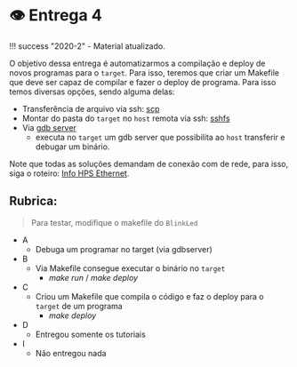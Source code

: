 #  👁 Entrega 4

!!! success "2020-2"
    - Material atualizado.

O objetivo dessa entrega é automatizarmos a compilação e deploy de novos programas para o `target`. Para isso, teremos que criar um Makefile que deve ser capaz de compilar e fazer o deploy de programa. Para isso temos diversas opções, sendo alguma delas:

- Transferência de arquivo via ssh: [scp](http://www.hypexr.org/linux_scp_help.php)
- Montar do pasta do `target` no `host` remota via ssh: [sshfs](https://en.wikipedia.org/wiki/SSHFS)
- Via [gdb server](https://www.linux.com/news/remote-cross-target-debugging-gdb-and-gdbserver)
    - executa no `target` um gdb server que possibilita ao `host` transferir e debugar um binário.

Note que todas as soluções demandam de conexão com de rede, para isso,
siga o roteiro: [Info HPS Ethernet](Embarcados-Avancados/info-HPS-ethernet/).

## Rubrica:

> Para testar, modifique o makefile do `BlinkLed`

- A 
    - Debuga um programar no target (via gdbserver)
- B
    - Via Makefile consegue executar o binário no `target`
        - *make run* / *make deploy*
- C
    - Criou um Makefile que compila o código e faz o deploy para o `target` de um programa
        - *make deploy*
- D 
    - Entregou somente os tutoriais
- I
    - Não entregou nada
